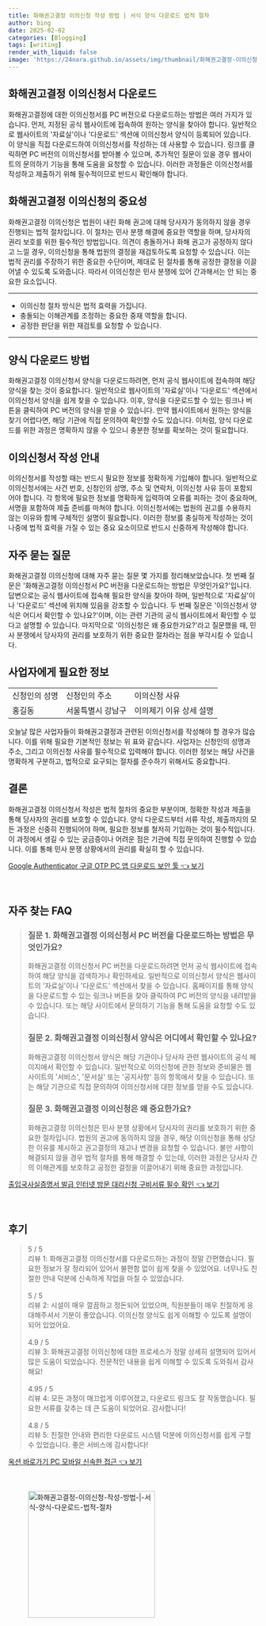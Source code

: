 ```yaml
---
title: 화해권고결정 이의신청 작성 방법 | 서식 양식 다운로드 법적 절차
author: bing
date: 2025-02-02
categories: [Blogging]
tags: [writing]
render_with_liquid: false
image: 'https://24nara.github.io/assets/img/thumbnail/화해권고결정-이의신청-작성-방법-|-서식-양식-다운로드-법적-절차.webp'
---
```



<h2 id='화해권고결정 이의신청서 다운로드'>화해권고결정 이의신청서 다운로드</h2>

<p>화해권고결정에 대한 이의신청서를 PC 버전으로 다운로드하는 방법은 여러 가지가 있습니다. 먼저, 지정된 공식 웹사이트에 접속하여 원하는 양식을 찾아야 합니다. 일반적으로 웹사이트의 '자료실'이나 '다운로드' 섹션에 이의신청서 양식이 등록되어 있습니다. 이 양식을 직접 다운로드하여 이의신청서를 작성하는 데 사용할 수 있습니다. 링크를 클릭하면 PC 버전의 이의신청서를 받아볼 수 있으며, 추가적인 질문이 있을 경우 웹사이트의 문의하기 기능을 통해 도움을 요청할 수 있습니다. 이러한 과정들은 이의신청서를 작성하고 제출하기 위해 필수적이므로 반드시 확인해야 합니다.</p>

<h2 id='화해권고결정 이의신청의 중요성'>화해권고결정 이의신청의 중요성</h2>

<p>화해권고결정 이의신청은 법원이 내린 화해 권고에 대해 당사자가 동의하지 않을 경우 진행되는 법적 절차입니다. 이 절차는 민사 분쟁 해결에 중요한 역할을 하며, 당사자의 권리 보호를 위한 필수적인 방법입니다. 의견이 충돌하거나 화해 권고가 공정하지 않다고 느낄 경우, 이의신청을 통해 법원의 결정을 재검토하도록 요청할 수 있습니다. 이는 법적 권리를 주장하기 위한 중요한 수단이며, 제대로 된 절차를 통해 공정한 결정을 이끌어낼 수 있도록 도와줍니다. 따라서 이의신청은 민사 분쟁에 있어 간과해서는 안 되는 중요한 요소입니다.</p>

<hr />

<ul>
    <li>이의신청 절차 방식은 법적 효력을 가집니다.</li>
    <li>충돌되는 이해관계를 조정하는 중요한 중재 역할을 합니다.</li>
    <li>공정한 판단을 위한 재검토를 요청할 수 있습니다.</li>
</ul>

<hr />

<h2 id='양식 다운로드 방법'>양식 다운로드 방법</h2>

<p>화해권고결정 이의신청서 양식을 다운로드하려면, 먼저 공식 웹사이트에 접속하여 해당 양식을 찾는 것이 중요합니다. 일반적으로 웹사이트의 '자료실'이나 '다운로드' 섹션에서 이의신청서 양식을 쉽게 찾을 수 있습니다. 이후, 양식을 다운로드할 수 있는 링크나 버튼을 클릭하여 PC 버전의 양식을 받을 수 있습니다. 만약 웹사이트에서 원하는 양식을 찾기 어렵다면, 해당 기관에 직접 문의하여 확인할 수도 있습니다. 이처럼, 양식 다운로드를 위한 과정은 명확하지 않을 수 있으니 충분한 정보를 확보하는 것이 필요합니다.</p>

<h2 id='이의신청서 작성 안내'>이의신청서 작성 안내</h2>

<p>이의신청서를 작성할 때는 반드시 필요한 정보를 정확하게 기입해야 합니다. 일반적으로 이의신청서에는 사건 번호, 신청인의 성명, 주소 및 연락처, 이의신청 사유 등이 포함되어야 합니다. 각 항목에 필요한 정보를 명확하게 입력하여 오류를 피하는 것이 중요하며, 서명을 포함하여 제출 준비를 마쳐야 합니다. 이의신청서에는 법원의 권고를 수용하지 않는 이유와 함께 구체적인 설명이 필요합니다. 이러한 정보를 충실하게 작성하는 것이 나중에 법적 효력을 가질 수 있는 중요 요소이므로 반드시 신중하게 작성해야 합니다.</p>

<h2 id='자주 묻는 질문'>자주 묻는 질문</h2>

<p>화해권고결정 이의신청에 대해 자주 묻는 질문 몇 가지를 정리해보았습니다. 첫 번째 질문은 '화해권고결정 이의신청서 PC 버전을 다운로드하는 방법은 무엇인가요?'입니다. 답변으로는 공식 웹사이트에 접속해 필요한 양식을 찾아야 하며, 일반적으로 '자료실'이나 '다운로드' 섹션에 위치해 있음을 강조할 수 있습니다. 두 번째 질문은 '이의신청서 양식은 어디서 확인할 수 있나요?'이며, 이는 관련 기관의 공식 웹사이트에서 확인할 수 있다고 설명할 수 있습니다. 마지막으로 '이의신청은 왜 중요한가요?'라고 질문했을 때, 민사 분쟁에서 당사자의 권리를 보호하기 위한 중요한 절차라는 점을 부각시킬 수 있습니다.</p>

<h2 id='사업자에게 필요한 정보'>사업자에게 필요한 정보</h2>

<table>
    <tr>
        <td>신청인의 성명</td>
        <td>신청인의 주소</td>
        <td>이의신청 사유</td>
    </tr>
    <tr>
        <td>홍길동</td>
        <td>서울특별시 강남구</td>
        <td>이의제기 이유 상세 설명</td>
    </tr>
</table>

<p>오늘날 많은 사업자들이 화해권고결정과 관련된 이의신청서를 작성해야 할 경우가 많습니다. 이를 위해 필요한 기본적인 정보는 위 표와 같습니다. 사업자는 신청인의 성명과 주소, 그리고 이의신청 사유를 필수적으로 입력해야 합니다. 이러한 정보는 해당 사건을 명확하게 구분하고, 법적으로 요구되는 절차를 준수하기 위해서도 중요합니다.</p>

<h2 id='결론'>결론</h2>

<p>화해권고결정 이의신청서 작성은 법적 절차의 중요한 부분이며, 정확한 작성과 제출을 통해 당사자의 권리를 보호할 수 있습니다. 양식 다운로드부터 서류 작성, 제출까지의 모든 과정은 신중히 진행되어야 하며, 필요한 정보를 철저히 기입하는 것이 필수적입니다. 이 과정에서 생길 수 있는 궁금증이나 어려운 점은 기관에 직접 문의하여 진행할 수 있습니다. 이를 통해 민사 분쟁 상황에서의 권리를 확실히 할 수 있습니다.</p>


<p><a class="click-button" title="Google Authenticator 구글 OTP PC 앱 다운로드 보안 툴" href="https://24nara.github.io/posts/Google-Authenticator-%EA%B5%AC%EA%B8%80-OTP-PC-%EC%95%B1-%EB%8B%A4%EC%9A%B4%EB%A1%9C%EB%93%9C-%EB%B3%B4%EC%95%88-%ED%88%B4/" rel="dofollow">Google Authenticator 구글 OTP PC 앱 다운로드 보안 툴 👈 보기</a></p><br>
<h2 id='자주_찾는_FAQ'>자주 찾는 FAQ</h2>
<div itemscope="" itemtype="https://schema.org/FAQPage"> 
<blockquote> 
<div itemscope="" itemprop="mainEntity" itemtype="https://schema.org/Question"> 
<h3 itemprop="name">질문 1. 화해권고결정 이의신청서 PC 버전을 다운로드하는 방법은 무엇인가요?</h3> 
<div itemscope="" itemprop="acceptedAnswer" itemtype="https://schema.org/Answer"> 
<span itemprop="text"> 
<p>화해권고결정 이의신청서 PC 버전을 다운로드하려면 먼저 공식 웹사이트에 접속하여 해당 양식을 검색하거나 확인하세요. 일반적으로 이의신청서 양식은 웹사이트의 '자료실'이나 '다운로드' 섹션에서 찾을 수 있습니다. 홈페이지를 통해 양식을 다운로드할 수 있는 링크나 버튼을 찾아 클릭하여 PC 버전의 양식을 내려받을 수 있습니다. 또는 해당 사이트에서 문의하기 기능을 통해 도움을 요청할 수도 있습니다.</p> 
</span> 
</div> 
</div> 

<div itemscope="" itemprop="mainEntity" itemtype="https://schema.org/Question"> 
<h3 itemprop="name">질문 2. 화해권고결정 이의신청서 양식은 어디에서 확인할 수 있나요?</h3> 
<div itemscope="" itemprop="acceptedAnswer" itemtype="https://schema.org/Answer"> 
<span itemprop="text"> 
<p>화해권고결정 이의신청서 양식은 해당 기관이나 당사자 관련 웹사이트의 공식 페이지에서 확인할 수 있습니다. 일반적으로 이의신청에 관한 정보와 준비물은 웹사이트의 '서비스', '문서실' 또는 '공지사항' 등의 항목에서 찾을 수 있습니다. 또는 해당 기관으로 직접 문의하여 이의신청서에 대한 정보를 얻을 수도 있습니다.</p> 
</span> 
</div> 
</div> 

<div itemscope="" itemprop="mainEntity" itemtype="https://schema.org/Question"> 
<h3 itemprop="name">질문 3. 화해권고결정 이의신청은 왜 중요한가요?</h3> 
<div itemscope="" itemprop="acceptedAnswer" itemtype="https://schema.org/Answer"> 
<span itemprop="text"> 
<p>화해권고결정 이의신청은 민사 분쟁 상황에서 당사자의 권리를 보호하기 위한 중요한 절차입니다. 법원의 권고에 동의하지 않을 경우, 해당 이의신청을 통해 상당한 이유를 제시하고 권고결정의 재고나 변경을 요청할 수 있습니다. 불만 사항이 해결되지 않을 경우 법적 절차를 통해 해결할 수 있는데, 이러한 과정은 당사자 간의 이해관계를 보호하고 공정한 결정을 이끌어내기 위해 중요한 과정입니다.</p> 
</span> 
</div> 
</div> 
</blockquote> 
</div>
<p><a class="click-button" title="출입국사실증명서 발급 인터넷 방문 대리신청 구비서류 필수 확인" href="https://24nara.github.io/posts/%EC%B6%9C%EC%9E%85%EA%B5%AD%EC%82%AC%EC%8B%A4%EC%A6%9D%EB%AA%85%EC%84%9C-%EB%B0%9C%EA%B8%89-%EC%9D%B8%ED%84%B0%EB%84%B7-%EB%B0%A9%EB%AC%B8-%EB%8C%80%EB%A6%AC%EC%8B%A0%EC%B2%AD-%EA%B5%AC%EB%B9%84%EC%84%9C%EB%A5%98-%ED%95%84%EC%88%98-%ED%99%95%EC%9D%B8/" rel="dofollow">출입국사실증명서 발급 인터넷 방문 대리신청 구비서류 필수 확인 👈 보기</a></p><br>
<h2 id='후기'>후기</h2>
<div itemscope itemtype="https://schema.org/Product">
  <blockquote>
  <div itemprop="review" itemscope itemtype="https://schema.org/Review">
      <div itemprop="reviewRating" itemscope itemtype="https://schema.org/Rating"> <span itemprop="ratingValue">5</span> / <span itemprop="bestRating">5</span> </div>
      <span itemprop="reviewBody">리뷰 1: 화해권고결정 이의신청서를 다운로드하는 과정이 정말 간편했습니다. 필요한 정보가 잘 정리되어 있어서 불편함 없이 쉽게 찾을 수 있었어요. 너무나도 친절한 안내 덕분에 신속하게 작업을 마칠 수 있었습니다.</span>
  </div>
  <br>
  <div itemprop="review" itemscope itemtype="https://schema.org/Review">
      <div itemprop="reviewRating" itemscope itemtype="https://schema.org/Rating"> <span itemprop="ratingValue">5</span> / <span itemprop="bestRating">5</span> </div>
      <span itemprop="reviewBody">리뷰 2: 시설이 매우 깔끔하고 정돈되어 있었으며, 직원분들이 매우 친절하게 응대해주셔서 기분이 좋았습니다. 이의신청 양식도 쉽게 이해할 수 있도록 설명이 되어 있었어요.</span>
  </div>
  <br>
  <div itemprop="review" itemscope itemtype="https://schema.org/Review">
      <div itemprop="reviewRating" itemscope itemtype="https://schema.org/Rating"> <span itemprop="ratingValue">4.9</span> / <span itemprop="bestRating">5</span> </div>
      <span itemprop="reviewBody">리뷰 3: 화해권고결정 이의신청에 대한 프로세스가 정말 상세히 설명되어 있어서 많은 도움이 되었습니다. 전문적인 내용을 쉽게 이해할 수 있도록 도와줘서 감사해요!</span>
  </div>
  <br>
  <div itemprop="review" itemscope itemtype="https://schema.org/Review">
      <div itemprop="reviewRating" itemscope itemtype="https://schema.org/Rating"> <span itemprop="ratingValue">4.95</span> / <span itemprop="bestRating">5</span> </div>
      <span itemprop="reviewBody">리뷰 4: 모든 과정이 매끄럽게 이루어졌고, 다운로드 링크도 잘 작동했습니다. 필요한 서류를 갖추는 데 큰 도움이 되었어요. 감사합니다!</span>
  </div>
  <br>
  <div itemprop="review" itemscope itemtype="https://schema.org/Review">
      <div itemprop="reviewRating" itemscope itemtype="https://schema.org/Rating"> <span itemprop="ratingValue">4.8</span> / <span itemprop="bestRating">5</span> </div>
      <span itemprop="reviewBody">리뷰 5: 친절한 안내와 편리한 다운로드 시스템 덕분에 이의신청서를 쉽게 구할 수 있었습니다. 좋은 서비스에 감사합니다!</span>
  </div>
  </blockquote>
</div>
<p><a class="click-button" title="옥션 바로가기 PC 모바일 신속한 접근" href="https://24nara.github.io/posts/%EC%98%A5%EC%85%98-%EB%B0%94%EB%A1%9C%EA%B0%80%EA%B8%B0-PC-%EB%AA%A8%EB%B0%94%EC%9D%BC-%EC%8B%A0%EC%86%8D%ED%95%9C-%EC%A0%91%EA%B7%BC/" rel="dofollow">옥션 바로가기 PC 모바일 신속한 접근 👈 보기</a></p><br>
<figure class="image"><img src="https://24nara.github.io/assets/img/thumbnail/화해권고결정-이의신청-작성-방법-|-서식-양식-다운로드-법적-절차.webp" alt="화해권고결정-이의신청-작성-방법-|-서식-양식-다운로드-법적-절차" width="256" height="256"></figure>
